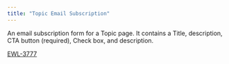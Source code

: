 ```yaml
---
title: "Topic Email Subscription"
---
```


An email subscription form for a Topic page. It contains a Title, description, CTA button (required), Check box, and description.

[EWL-3777](https://issues.ama-assn.org/browse/EWL-3777)